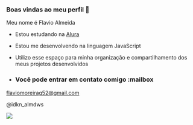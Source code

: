 ### Boas vindas ao meu perfil 👑

Meu nome é Flavio Almeida

- Estou estudando na [Alura](https://www.alura.com.br)
- Estou me desenvolvendo na linguagem JavaScript
- Utilizo esse espaço para minha organização e compartilhamento dos meus projetos desenvolvidos

- ### Você pode entrar em contato comigo :mailbox

flaviomoreirag52@gmail.com

@idkn_almdws

![](https://media.tenor.com/xlFZTbLqs20AAAAM/itachi.gif)
